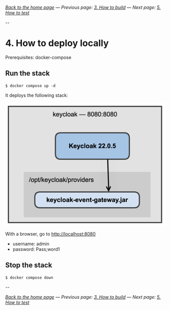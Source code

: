 _[Back to the home page](../README.md)
— Previous page: [3. How to build](./Build.md)
— Next page: [5. How to test](./Test.md)_

--

# 4. How to deploy locally


Prerequisites: docker-compose

## Run the stack

```shell
$ docker compose up -d
```

It deploys the following stack:


![Diagram](diagrams/png/keycloak_event_gateway_deploy.png)



With a browser, go to [http://localhost:8080](http://localhost:8080)

* username: admin
* password: Pass;word1

## Stop the stack

```shell
$ docker compose down
```

--

_[Back to the home page](../README.md)
— Previous page: [3. How to build](./Build.md)
— Next page: [5. How to test](./Test.md)_

